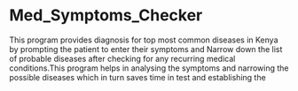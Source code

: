 # Med_Symptoms_Checker
This program provides diagnosis for top most common diseases in Kenya by prompting the patient to enter their symptoms and Narrow down the
list of  probable diseases after checking for any recurring medical conditions.This program helps in analysing the symptoms and narrowing the 
possible diseases which in turn saves time in test and establishing the 
